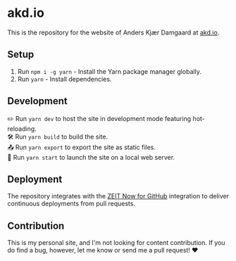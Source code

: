 # akd.io

This is the repository for the website of Anders Kjær Damgaard at [akd.io](https://akd.io/).

## Setup

1. Run `npm i -g yarn` - Install the Yarn package manager globally.
2. Run `yarn` - Install dependencies.

## Development

✏️ Run `yarn dev` to host the site in development mode featuring hot-reloading.  
🛠 Run `yarn build` to build the site.  
📤 Run `yarn export` to export the site as static files.  
🚀 Run `yarn start` to launch the site on a local web server.

## Deployment

The repository integrates with the [ZEIT Now for GitHub](https://zeit.co/github) integration to deliver continuous deployments from pull requests.

## Contribution

This is my personal site, and I'm not looking for content contribution. If you do find a bug, however, let me know or send me a pull request! ❤
